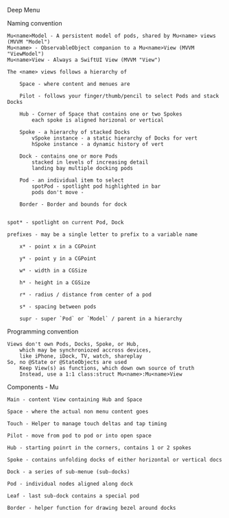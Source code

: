 Deep Menu 


Naming convention

    Mu<name>Model - A persistent model of pods, shared by Mu<name> views (MVVM "Model")
    Mu<name> - ObservableObject companion to a Mu<name>View (MVVM "ViewModel")
    Mu<name>View - Always a SwiftUI View (MVVM "View")

    The <name> views follows a hierarchy of

        Space - where content and menues are

        Pilot - follows your finger/thumb/pencil to select Pods and stack Docks

        Hub - Corner of Space that contains one or two Spokes
            each spoke is aligned horizonal or vertical

        Spoke - a hierarchy of stacked Docks
            vSpoke instance - a static hierarchy of Docks for vert
            hSpoke instance - a dynamic history of vert

        Dock - contains one or more Pods
            stacked in levels of increasing detail
            landing bay multiple docking pods

        Pod - an individual item to select
            spotPod - spotlight pod highlighted in bar
            pods don't move -

        Border - Border and bounds for dock

    
    spot* - spotlight on current Pod, Dock
    
    prefixes - may be a single letter to prefix to a variable name
    
        x* - point x in a CGPoint
    
        y* - point y in a CGPoint
    
        w* - width in a CGSize
    
        h* - height in a CGSize
    
        r* - radius / distance from center of a pod
    
        s* - spacing between pods
        
        supr - super `Pod` or `Model` / parent in a hierarchy
         
Programming convention

    Views don't own Pods, Docks, Spoke, or Hub,
        which may be synchroniozed accross devices,
        like iPhone, iDock, TV, watch, shareplay
    So, no @State or @StateObjects are used
        Keep View(s) as functions, which down own source of truth
        Instead, use a 1:1 class:struct Mu<name>:Mu<name>View

Components - Mu<Name>

    Main - content View containing Hub and Space

    Space - where the actual non menu content goes

    Touch - Helper to manage touch deltas and tap timing

    Pilot - move from pod to pod or into open space

    Hub - starting poinrt in the corners, contains 1 or 2 spokes

    Spoke - contains unfolding docks of either horizontal or vertical docs

    Dock - a series of sub-menue (sub-docks)

    Pod - individual nodes aligned along dock

    Leaf - last sub-dock contains a special pod 

    Border - helper function for drawing bezel around docks 
